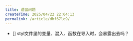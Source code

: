 ```yaml
---
title: 遗留问题
createTime: 2025/04/22 22:04:13
permalink: /article/dhf67lo9/
---
```


- [] styl文件里的变量、混入、函数在导入时，会暴露出去吗？
